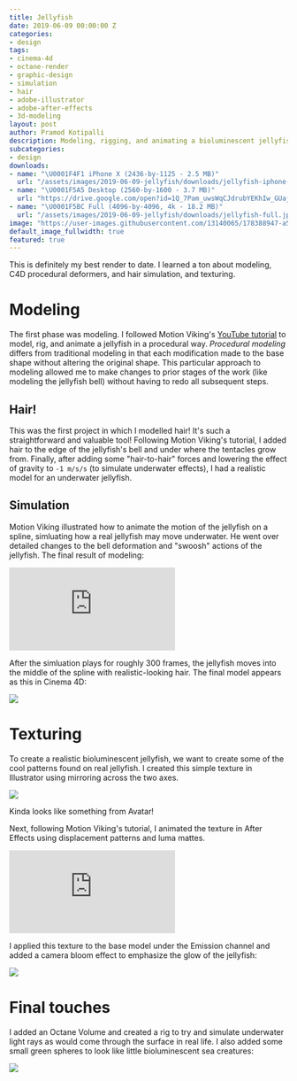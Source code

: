 ```yaml
---
title: Jellyfish
date: 2019-06-09 00:00:00 Z
categories:
- design
tags:
- cinema-4d
- octane-render
- graphic-design
- simulation
- hair
- adobe-illustrator
- adobe-after-effects
- 3d-modeling
layout: post
author: Pramod Kotipalli
description: Modeling, rigging, and animating a bioluminescent jellyfish
subcategories:
- design
downloads:
- name: "\U0001F4F1 iPhone X (2436-by-1125 - 2.5 MB)"
  url: "/assets/images/2019-06-09-jellyfish/downloads/jellyfish-iphone-x.jpg"
- name: "\U0001F5A5️ Desktop (2560-by-1600 - 3.7 MB)"
  url: "https://drive.google.com/open?id=1Q_7Pam_uwsWqCJdrubYEKhIw_GUajxqD"
- name: "\U0001F5BC️ Full (4096-by-4096, 4k - 18.2 MB)"
  url: "/assets/images/2019-06-09-jellyfish/downloads/jellyfish-full.jpg"
image: "https://user-images.githubusercontent.com/13140065/178388947-a59bbe42-bdf5-4b21-b1e8-0ccaef3cab1b.png"
default_image_fullwidth: true
featured: true
---
```


This is definitely my best render to date. I learned a ton
about modeling, C4D procedural deformers, and hair
simulation, and texturing.

# Modeling

The first phase was modeling. I followed Motion Viking's
[YouTube
tutorial](https://www.youtube.com/watch?v=11JwBQkzySE) to
model, rig, and animate a jellyfish in a procedural way.
_Procedural modeling_ differs from traditional modeling in
that each modification made to the base shape without
altering the original shape. This particular approach to
modeling allowed me to make changes to prior stages of the
work (like modeling the jellyfish bell) without having to
redo all subsequent steps.

## Hair!

This was the first project in which I modelled hair! It's
such a straightforward and valuable tool! Following Motion
Viking's tutorial, I added hair to the edge of the
jellyfish's bell and under where the tentacles grow from.
Finally, after adding some "hair-to-hair" forces and
lowering the effect of gravity to `-1 m/s/s` (to simulate
underwater effects), I had a realistic model for an
underwater jellyfish.

## Simulation

Motion Viking illustrated how to animate the motion of the
jellyfish on a spline, simluating how a real jellyfish may
move underwater. He went over detailed changes to the bell
deformation and "swoosh" actions of the jellyfish. The final
result of modeling:

<div class="embed-container-full-width">
<iframe src="https://www.youtube.com/embed/tcQxNEFJEjs" frameborder="0" allow="accelerometer; autoplay; encrypted-media; gyroscope; picture-in-picture" allowfullscreen></iframe>
</div>

After the simluation plays for roughly 300 frames, the
jellyfish moves into the middle of the spline with
realistic-looking hair. The final model appears as this in
Cinema 4D:

![](https://user-images.githubusercontent.com/13140065/178388942-32cf2853-46db-4fa8-a9d5-82c1efe4e467.png)

# Texturing

To create a realistic bioluminescent jellyfish, we want to
create some of the cool patterns found on real jellyfish. I
created this simple texture in Illustrator using mirroring
across the two axes.

![](https://user-images.githubusercontent.com/13140065/178388944-8d09f25a-d382-4dfe-bffc-5c9a2861b852.png)

Kinda looks like something from Avatar!

Next, following Motion Viking's tutorial, I animated the
texture in After Effects using displacement patterns and
luma mattes.

<div class="embed-container-full-width">
<iframe src="https://www.youtube.com/embed/f8ApFp-0CRo" frameborder="0" allow="accelerometer; autoplay; encrypted-media; gyroscope; picture-in-picture" allowfullscreen></iframe>
</div>

I applied this texture to the base model under the Emission
channel and added a camera bloom effect to emphasize the
glow of the jellyfish:

![](https://user-images.githubusercontent.com/13140065/178388945-66a01509-78ca-4a7a-8dec-f8c5b4c57c48.png)

# Final touches

I added an Octane Volume and created a rig to try and
simulate underwater light rays as would come through the
surface in real life. I also added some small green spheres
to look like little bioluminescent sea creatures:


![](https://user-images.githubusercontent.com/13140065/178388937-7948216c-c465-494e-81bf-71c593f9e484.png)

